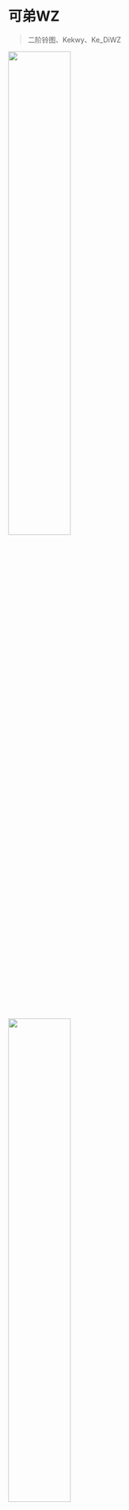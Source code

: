 # 可弟WZ

> 二阶铃图、Kekwy、Ke_DiWZ

<div>
  <img width="50%" align="left" src="https://github-readme-stats.vercel.app/api?username=Kekwy&count_private=true&show_icons=true&theme=ambient_gradient"  alt=""/>
<!-- <img width="50%" align="left" src="https://stats.justsong.cn/api/leetcode?username=kekwy&cn_username=可弟WZ初号机"  alt=""/> -->
  <img width="50%" src="https://github-readme-stats.vercel.app/api/top-langs/?username=Kekwy&hide=html,assembly,CSS,SCSS,JavaScript&layout=compact&card_width=450px"  alt=""/>
</div>

